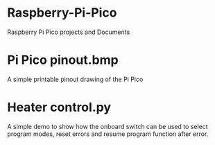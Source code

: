 # Raspberry-Pi-Pico
Raspberry Pi Pico projects and Documents

# Pi Pico pinout.bmp
A simple printable pinout drawing of the Pi Pico 

# Heater control.py
A simple demo to show how the onboard switch can be used to select program modes, reset errors and resume program function after error.

